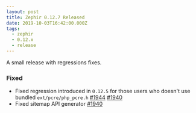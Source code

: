 ```yaml
---
layout: post
title: Zephir 0.12.7 Released
date: 2019-10-03T16:42:00.000Z
tags:
  - zephir
  - 0.12.x
  - release
---
```

A small release with regressions fixes.

### Fixed
- Fixed regression introduced in `0.12.5` for those users who doesn't use
  bundled `ext/pcre/php_pcre.h`
  [#1944](https://github.com/phalcon/zephir/issues/1944)
  [#1940](https://github.com/phalcon/zephir/issues/1940)
- Fixed sitemap API generator [#1940](https://github.com/phalcon/zephir/issues/1940)
